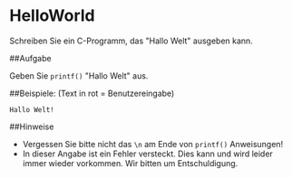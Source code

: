 HelloWorld
=======================

Schreiben Sie ein C-Programm, das "Hallo Welt" ausgeben kann.

##Aufgabe 

Geben Sie `printf()` "Hallo Welt" aus.

##Beispiele: 
(Text in rot = Benutzereingabe)

~~~~~~~~~~~~~~~~~~~~~~~~~~~~~~~~~~~~~~~~~~~~~~~~~
Hallo Welt!
~~~~~~~~~~~~~~~~~~~~~~~~~~~~~~~~~~~~~~~~~~~~~~~~~

##Hinweise
* Vergessen Sie bitte nicht das `\n` am Ende von `printf()` Anweisungen! 
* In dieser Angabe ist ein Fehler versteckt. Dies kann und wird leider immer wieder vorkommen. Wir bitten um Entschuldigung.

